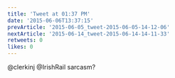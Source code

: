 ```yaml
---
title: 'Tweet at 01:37 PM'
date: '2015-06-06T13:37:15'
prevArticle: '2015-06-05_tweet-2015-06-05-14-12-06'
nextArticle: '2015-06-14_tweet-2015-06-14-14-11-33'
retweets: 0
likes: 0
---
```

@clerkinj @IrishRail sarcasm?